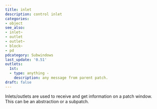 ```yaml
---
title: inlet
description: control inlet
categories:
- object
see_also: 
- inlet~
- outlet
- outlet~
- block~
- pd
pdcategory: Subwindows
last_update: '0.51'
outlets:
  1st:
  - type: anything - 
    description: any message from parent patch.  
draft: false
---
```

Inlets/outlets are used to receive and get information on a patch window. This can be an abstraction or a subpatch. 